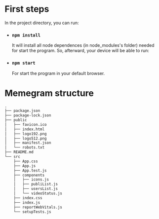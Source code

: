 # First steps
In the project directory, you can run:
- ### `npm install`
    It will install all node dependences (in node_modules's folder) needed for start the program. So, afterward, your device will be able to run:
- ### `npm start`
    For start the program in your default browser.

# Memegram structure

~~~html
.
├── package.json
├── package-lock.json
├── public
│   ├── favicon.ico
│   ├── index.html
│   ├── logo192.png
│   ├── logo512.png
│   ├── manifest.json
│   └── robots.txt
├── README.md
└── src
    ├── App.css
    ├── App.js
    ├── App.test.js
    ├── components
    │   ├── icons.js
    │   ├── publiList.js
    │   ├── usersList.js
    │   └── videoStatus.js
    ├── index.css
    ├── index.js
    ├── reportWebVitals.js
    └── setupTests.js
~~~